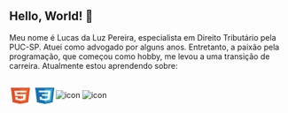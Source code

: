## Hello, World! 👋

Meu nome é Lucas da Luz Pereira, especialista em Direito Tributário pela PUC-SP. Atuei como advogado por alguns anos. Entretanto, a paixão pela programação, que começou como hobby, me levou a uma transição de carreira.
Atualmente estou aprendendo sobre:
<div style="display: inline_block"><br>
    <img align="center" alt="Rafa-HTML" height="30" width="40" src="https://raw.githubusercontent.com/devicons/devicon/master/icons/html5/html5-original.svg">
    <img align="center" alt="Rafa-CSS" height="30" width="40" src="https://raw.githubusercontent.com/devicons/devicon/master/icons/css3/css3-original.svg"><img src="https://techstack-generator.vercel.app/js-icon.svg" alt="icon" width="39" height="39" />
    <img src="https://techstack-generator.vercel.app/python-icon.svg" alt="icon" width="39" height="39" />
</div>


